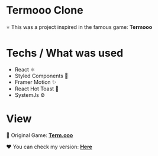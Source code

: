 # Termooo Clone 
⭐ This was a project inspired in the famous game: **Termooo**

# Techs / What was used
- React ⚛️
- Styled Components 💅
- Framer Motion ✨
- React Hot Toast 📌
- SystemJs ⚙️

# View
💙 Original Game: [**Term.ooo**](https://term.ooo)

♥️ You can check my version: [**Here**](https://termu.netlify.app/)
